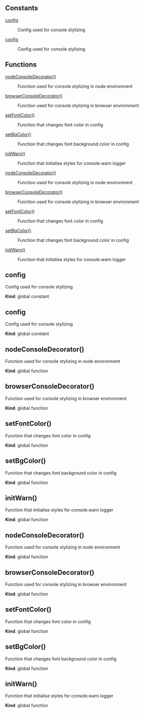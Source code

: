 ## Constants

<dl>
<dt><a href="#config">config</a></dt>
<dd><p>Config used for console stylizing</p></dd>
<dt><a href="#config">config</a></dt>
<dd><p>Config used for console stylizing</p></dd>
</dl>

## Functions

<dl>
<dt><a href="#nodeConsoleDecorator">nodeConsoleDecorator()</a></dt>
<dd><p>Function used for console stylizing in node environment</p></dd>
<dt><a href="#browserConsoleDecorator">browserConsoleDecorator()</a></dt>
<dd><p>Function used for console stylizing in browser environment</p></dd>
<dt><a href="#setFontColor">setFontColor()</a></dt>
<dd><p>Function that changes font color  in config</p></dd>
<dt><a href="#setBgColor">setBgColor()</a></dt>
<dd><p>Function that changes font background color in config</p></dd>
<dt><a href="#initWarn">initWarn()</a></dt>
<dd><p>Function that initialise styles for console.warn logger</p></dd>
<dt><a href="#nodeConsoleDecorator">nodeConsoleDecorator()</a></dt>
<dd><p>Function used for console stylizing in node environment</p></dd>
<dt><a href="#browserConsoleDecorator">browserConsoleDecorator()</a></dt>
<dd><p>Function used for console stylizing in browser environment</p></dd>
<dt><a href="#setFontColor">setFontColor()</a></dt>
<dd><p>Function that changes font color  in config</p></dd>
<dt><a href="#setBgColor">setBgColor()</a></dt>
<dd><p>Function that changes font background color in config</p></dd>
<dt><a href="#initWarn">initWarn()</a></dt>
<dd><p>Function that initialise styles for console.warn logger</p></dd>
</dl>

<a name="config"></a>

## config
<p>Config used for console stylizing</p>

**Kind**: global constant  
<a name="config"></a>

## config
<p>Config used for console stylizing</p>

**Kind**: global constant  
<a name="nodeConsoleDecorator"></a>

## nodeConsoleDecorator()
<p>Function used for console stylizing in node environment</p>

**Kind**: global function  
<a name="browserConsoleDecorator"></a>

## browserConsoleDecorator()
<p>Function used for console stylizing in browser environment</p>

**Kind**: global function  
<a name="setFontColor"></a>

## setFontColor()
<p>Function that changes font color  in config</p>

**Kind**: global function  
<a name="setBgColor"></a>

## setBgColor()
<p>Function that changes font background color in config</p>

**Kind**: global function  
<a name="initWarn"></a>

## initWarn()
<p>Function that initialise styles for console.warn logger</p>

**Kind**: global function  
<a name="nodeConsoleDecorator"></a>

## nodeConsoleDecorator()
<p>Function used for console stylizing in node environment</p>

**Kind**: global function  
<a name="browserConsoleDecorator"></a>

## browserConsoleDecorator()
<p>Function used for console stylizing in browser environment</p>

**Kind**: global function  
<a name="setFontColor"></a>

## setFontColor()
<p>Function that changes font color  in config</p>

**Kind**: global function  
<a name="setBgColor"></a>

## setBgColor()
<p>Function that changes font background color in config</p>

**Kind**: global function  
<a name="initWarn"></a>

## initWarn()
<p>Function that initialise styles for console.warn logger</p>

**Kind**: global function  
